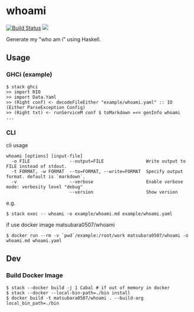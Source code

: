 # whoami

[![Build Status](https://travis-ci.org/matsubara0507/whoami.svg?branch=master)](https://travis-ci.org/matsubara0507/whoami)
[![](https://images.microbadger.com/badges/image/matsubara0507/whoami.svg)](https://microbadger.com/images/matsubara0507/whoami "Get your own image badge on microbadger.com")

Generate my "who am i" using Haskell.

## Usage

### GHCi (example)

```
$ stack ghci
>> import RIO
>> import Data.Yaml
>> (Right conf) <- decodeFileEither "example/whoami.yaml" :: IO (Either ParseException Config)
>> (Right txt) <- runServiceM conf $ toMarkdown =<< genInfo whoami
...
```

### CLI

cli usage

```
whoami [options] [input-file]
  -o FILE               --output=FILE                Write output to FILE instead of stdout.
  -t FORMAT, -w FORMAT  --to=FORMAT, --write=FORMAT  Specify output format. default is `markdown`.
  -v                    --verbose                    Enable verbose mode: verbosity level "debug"
                        --version                    Show version
```

e.g.

```
$ stack exec -- whoami -o example/whoami.md example/whoami.yaml
```

if use docker image matsubara0507/whoami

```
$ docker run --rm -v `pwd`/example:/root/work matsubara0507/whoami -o whoami.md whoami.yaml
```

## Dev

### Build Docker Image

```
$ stack --docker build -j 1 Cabal # if out of memory in docker
$ stack --docker --local-bin-path=./bin install
$ docker build -t matsubara0507/whoami . --build-arg local_bin_path=./bin
```
